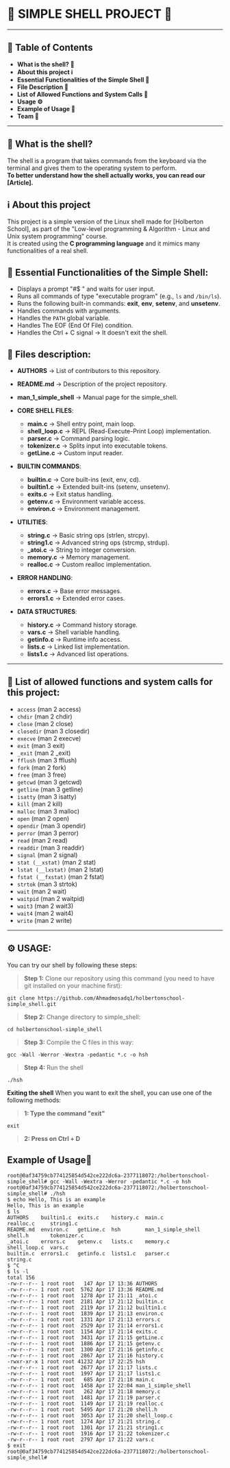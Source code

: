 # 🐚 SIMPLE SHELL PROJECT 🐚  

****

## 📑 Table of Contents
- **What is the shell? 🐚**
- **About this project ℹ️**
- **Essential Functionalities of the Simple Shell 📝**
- **File Description 📂**
- **List of Allowed Functions and System Calls 📲**
- **Usage ⚙️**
- **Example of Usage 💯**
- **Team 🥇**

****

## 🐚 What is the shell?  
The shell is a program that takes commands from the keyboard via the terminal and gives them to the operating system to perform.  
**To better understand how the shell actually works, you can read our [Article].**

## ℹ️ About this project
This project is a simple version of the Linux shell made for [Holberton School], as part of the "Low-level programming & Algorithm - Linux and Unix system programming" course.  
It is created using the **C programming language** and it mimics many functionalities of a real shell.

## 📝 Essential Functionalities of the Simple Shell:
- Displays a prompt "#$ " and waits for user input.
- Runs all commands of type "executable program" (e.g., `ls` and `/bin/ls`).
- Runs the following built-in commands: **exit**, **env**, **setenv**, and **unsetenv**.
- Handles commands with arguments.
- Handles the `PATH` global variable.
- Handles The EOF (End Of File) condition.
- Handles the Ctrl + C signal → It doesn't exit the shell.

## 📂 Files description:
- **AUTHORS** → List of contributors to this repository.
- **README.md** → Description of the project repository.
- **man_1_simple_shell** → Manual page for the simple_shell.
- **CORE SHELL FILES**:
  - **main.c** → Shell entry point, main loop.
  - **shell_loop.c** → REPL (Read-Execute-Print Loop) implementation.
  - **parser.c** → Command parsing logic.
  - **tokenizer.c** → Splits input into executable tokens.
  - **getLine.c** → Custom input reader.
  
- **BUILTIN COMMANDS**:
  - **builtin.c** → Core built-ins (exit, env, cd).
  - **builtin1.c** → Extended built-ins (setenv, unsetenv).
  - **exits.c** → Exit status handling.
  - **getenv.c** → Environment variable access.
  - **environ.c** → Environment management.
  
- **UTILITIES**:
  - **string.c** → Basic string ops (strlen, strcpy).
  - **string1.c** → Advanced string ops (strcmp, strdup).
  - **_atoi.c** → String to integer conversion.
  - **memory.c** → Memory management.
  - **realloc.c** → Custom realloc implementation.

- **ERROR HANDLING**:
  - **errors.c** → Base error messages.
  - **errors1.c** → Extended error cases.

- **DATA STRUCTURES**:
  - **history.c** → Command history storage.
  - **vars.c** → Shell variable handling.
  - **getinfo.c** → Runtime info access.
  - **lists.c** → Linked list implementation.
  - **lists1.c** → Advanced list operations.

****

## 📲 List of allowed functions and system calls for this project:
- `access` (man 2 access)
- `chdir` (man 2 chdir)
- `close` (man 2 close)
- `closedir` (man 3 closedir)
- `execve` (man 2 execve)
- `exit` (man 3 exit)
- `_exit` (man 2 _exit)
- `fflush` (man 3 fflush)
- `fork` (man 2 fork)
- `free` (man 3 free)
- `getcwd` (man 3 getcwd)
- `getline` (man 3 getline)
- `isatty` (man 3 isatty)
- `kill` (man 2 kill)
- `malloc` (man 3 malloc)
- `open` (man 2 open)
- `opendir` (man 3 opendir)
- `perror` (man 3 perror)
- `read` (man 2 read)
- `readdir` (man 3 readdir)
- `signal` (man 2 signal)
- `stat (__xstat)` (man 2 stat)
- `lstat (__lxstat)` (man 2 lstat)
- `fstat (__fxstat)` (man 2 fstat)
- `strtok` (man 3 strtok)
- `wait` (man 2 wait)
- `waitpid` (man 2 waitpid)
- `wait3` (man 2 wait3)
- `wait4` (man 2 wait4)
- `write` (man 2 write)

****

## ⚙️ USAGE:
You can try our shell by following these steps:
> **Step 1:** Clone our repository using this command (you need to have git installed on your machine first):
````
git clone https://github.com/Ahmadmosadq1/holbertonschool-simple_shell.git
````
> **Step 2:** Change directory to simple_shell:
````
cd holbertonschool-simple_shell
````
> **Step 3:** Compile the C files in this way:
````
gcc -Wall -Werror -Wextra -pedantic *.c -o hsh
````
> **Step 4:** Run the shell
````
./hsh
````
**Exiting the shell**
When you want to exit the shell, you can use one of the following methods:
> **1: Type the command "exit"**
````
exit
````
> **2: Press on Ctrl + D**
## Example of Usage💯
````
root@0af34759cb774125854d542ce222dc6a-2377118072:/holbertonschool-simple_shell# gcc -Wall -Wextra -Werror -pedantic *.c -o hsh
root@0af34759cb774125854d542ce222dc6a-2377118072:/holbertonschool-simple_shell# ./hsh
$ echo Hello, This is an example
Hello, This is an example
$ ls
AUTHORS    builtin1.c  exits.c    history.c  main.c              realloc.c     string1.c
README.md  environ.c   getLine.c  hsh        man_1_simple_shell  shell.h       tokenizer.c
_atoi.c    errors.c    getenv.c   lists.c    memory.c            shell_loop.c  vars.c
builtin.c  errors1.c   getinfo.c  lists1.c   parser.c            string.c
$ ^C
$ ls -l
total 156
-rw-r--r-- 1 root root   147 Apr 17 13:36 AUTHORS
-rw-r--r-- 1 root root  5762 Apr 17 13:36 README.md
-rw-r--r-- 1 root root  1278 Apr 17 21:11 _atoi.c
-rw-r--r-- 1 root root  2181 Apr 17 21:12 builtin.c
-rw-r--r-- 1 root root  2119 Apr 17 21:12 builtin1.c
-rw-r--r-- 1 root root  1839 Apr 17 21:13 environ.c
-rw-r--r-- 1 root root  1331 Apr 17 21:13 errors.c
-rw-r--r-- 1 root root  2529 Apr 17 21:14 errors1.c
-rw-r--r-- 1 root root  1154 Apr 17 21:14 exits.c
-rw-r--r-- 1 root root  3431 Apr 17 21:15 getLine.c
-rw-r--r-- 1 root root  1886 Apr 17 21:15 getenv.c
-rw-r--r-- 1 root root  1300 Apr 17 21:16 getinfo.c
-rw-r--r-- 1 root root  2867 Apr 17 21:16 history.c
-rwxr-xr-x 1 root root 41232 Apr 17 22:25 hsh
-rw-r--r-- 1 root root  2677 Apr 17 21:17 lists.c
-rw-r--r-- 1 root root  1997 Apr 17 21:17 lists1.c
-rw-r--r-- 1 root root   685 Apr 17 21:18 main.c
-rw-r--r-- 1 root root  1458 Apr 17 22:04 man_1_simple_shell
-rw-r--r-- 1 root root   262 Apr 17 21:18 memory.c
-rw-r--r-- 1 root root  1481 Apr 17 21:19 parser.c
-rw-r--r-- 1 root root  1149 Apr 17 21:19 realloc.c
-rw-r--r-- 1 root root  5495 Apr 17 21:20 shell.h
-rw-r--r-- 1 root root  3053 Apr 17 21:20 shell_loop.c
-rw-r--r-- 1 root root  1274 Apr 17 21:21 string.c
-rw-r--r-- 1 root root  1301 Apr 17 21:21 string1.c
-rw-r--r-- 1 root root  1916 Apr 17 21:22 tokenizer.c
-rw-r--r-- 1 root root  2797 Apr 17 21:22 vars.c
$ exit
root@0af34759cb774125854d542ce222dc6a-2377118072:/holbertonschool-simple_shell#

````
